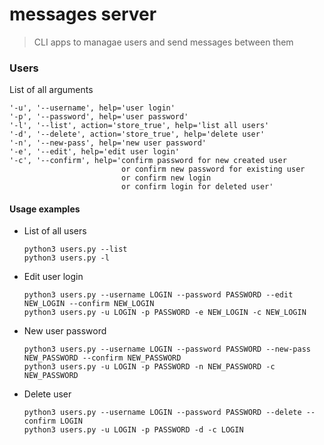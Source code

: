 # messages server
> CLI apps to managae users and send messages between them

### Users

List of all arguments
```
'-u', '--username', help='user login'
'-p', '--password', help='user password'
'-l', '--list', action='store_true', help='list all users'
'-d', '--delete', action='store_true', help='delete user'
'-n', '--new-pass', help='new user password'
'-e', '--edit', help='edit user login'
'-c', '--confirm', help='confirm password for new created user
                         or confirm new password for existing user
                         or confirm new login
                         or confirm login for deleted user'
```

#### Usage examples

* List of all users
    ```             
    python3 users.py --list
    python3 users.py -l
    ```

* Edit user login
    ```
    python3 users.py --username LOGIN --password PASSWORD --edit NEW_LOGIN --confirm NEW_LOGIN
    python3 users.py -u LOGIN -p PASSWORD -e NEW_LOGIN -c NEW_LOGIN
    ```

* New user password
    ```
    python3 users.py --username LOGIN --password PASSWORD --new-pass NEW_PASSWORD --confirm NEW_PASSWORD
    python3 users.py -u LOGIN -p PASSWORD -n NEW_PASSWORD -c NEW_PASSWORD
    ```

* Delete user
    ```
    python3 users.py --username LOGIN --password PASSWORD --delete --confirm LOGIN
    python3 users.py -u LOGIN -p PASSWORD -d -c LOGIN
    ```
